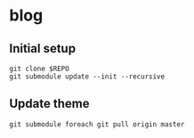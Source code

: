 # blog

## Initial setup
```
git clone $REPO
git submodule update --init --recursive
```

## Update theme
```
git submodule foreach git pull origin master
```

